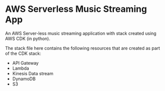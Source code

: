 # AWS Serverless Music Streaming App

An AWS Server-less music streaming application with stack created using AWS CDK (in python).

The stack file here contains the following resources that are created as part of the CDK stack:
- API Gateway
- Lambda
- Kinesis Data stream
- DynamoDB
- S3

